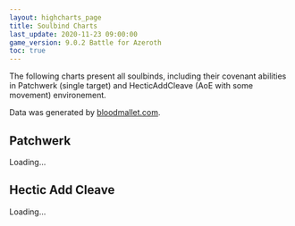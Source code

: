```yaml
---
layout: highcharts_page
title: Soulbind Charts
last_update: 2020-11-23 09:00:00
game_version: 9.0.2 Battle for Azeroth
toc: true
---
```


The following charts present all soulbinds, including their covenant abilities in Patchwerk (single target) and HecticAddCleave (AoE with some movement) environement.

Data was generated by [bloodmallet.com](https://bloodmallet.com).

## Patchwerk
<div id="bloodmallet_soulbinds_patchwerk" class="bloodmallet_chart" data-wow-class="shaman" data-wow-spec="elemental" data-type="soul_binds"  data-font-color="#eee" data-background-color="#222">Loading...</div>

## Hectic Add Cleave
<div id="bloodmallet_soulbinds_hecticaddcleave" class="bloodmallet_chart" data-wow-class="shaman" data-wow-spec="elemental" data-type="soul_binds" data-fight-style="hecticaddcleave" data-font-color="#eee" data-background-color="#222">Loading...</div>
